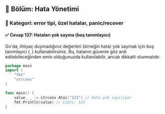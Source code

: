 ## 📘 Bölüm: Hata Yönetimi  
### 🔹 Kategori: error tipi, özel hatalar, panic/recover  
#### ✅ Cevap 137: Hataları yok sayma (boş tanımlayıcı)

Go'da, ihtiyaç duymadığınız değerleri (örneğin hata) yok saymak için boş tanımlayıcı (`_`) kullanabilirsiniz. Bu, hatanın güvenle göz ardı edilebileceğinden emin olduğunuzda kullanılabilir, ancak dikkatli olunmalıdır.

```go
package main
import (
    "fmt"
    "strconv"
)

func main() {
    value, _ := strconv.Atoi("123") // Hata yok sayılıyor
    fmt.Println(value) // Çıktı: 123
}
```
